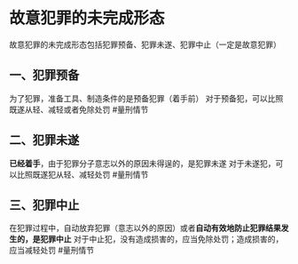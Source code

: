 # 故意犯罪的未完成形态
故意犯罪的未完成形态包括犯罪预备、犯罪未遂、犯罪中止（一定是故意犯罪）
## 一、犯罪预备
为了犯罪，准备工具、制造条件的是预备犯罪（着手前）
对于预备犯，可以比照既遂从轻、减轻或者免除处罚 #量刑情节 
## 二、犯罪未遂
**已经着手**，由于犯罪分子意志以外的原因未得逞的，是犯罪未遂
对于未遂犯，可以比照既遂犯从轻、减轻处罚 #量刑情节 
## 三、犯罪中止
在犯罪过程中，自动放弃犯罪（意志以外的原因）或者**自动有效地防止犯罪结果发生的，是犯罪中止**
对于中止犯，没有造成损害的，应当免除处罚；造成损害的，应当减轻处罚 #量刑情节 

